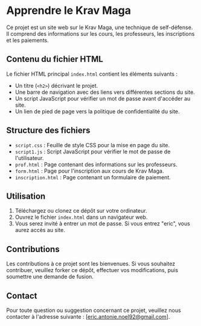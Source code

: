 # Apprendre le Krav Maga

Ce projet est un site web sur le Krav Maga, une technique de self-défense. Il comprend des informations sur les cours, les professeurs, les inscriptions et les paiements.

## Contenu du fichier HTML

Le fichier HTML principal `index.html` contient les éléments suivants :

- Un titre (`<h2>`) décrivant le projet.
- Une barre de navigation avec des liens vers différentes sections du site.
- Un script JavaScript pour vérifier un mot de passe avant d'accéder au site.
- Un lien de pied de page vers la politique de confidentialité du site.

## Structure des fichiers

- `script.css` : Feuille de style CSS pour la mise en page du site.
- `script1.js` : Script JavaScript pour vérifier le mot de passe de l'utilisateur.
- `prof.html` : Page contenant des informations sur les professeurs.
- `form.html` : Page pour l'inscription aux cours de Krav Maga.
- `inscription.html` : Page contenant un formulaire de paiement.

## Utilisation

1. Téléchargez ou clonez ce dépôt sur votre ordinateur.
2. Ouvrez le fichier `index.html` dans un navigateur web.
3. Vous serez invité à entrer un mot de passe. Si vous entrez "eric", vous aurez accès au site.

## Contributions

Les contributions à ce projet sont les bienvenues. Si vous souhaitez contribuer, veuillez forker ce dépôt, effectuer vos modifications, puis soumettre une demande de fusion.

## Contact

Pour toute question ou suggestion concernant ce projet, veuillez nous contacter à l'adresse suivante : [eric.antonie.noel92@gmail.com].
